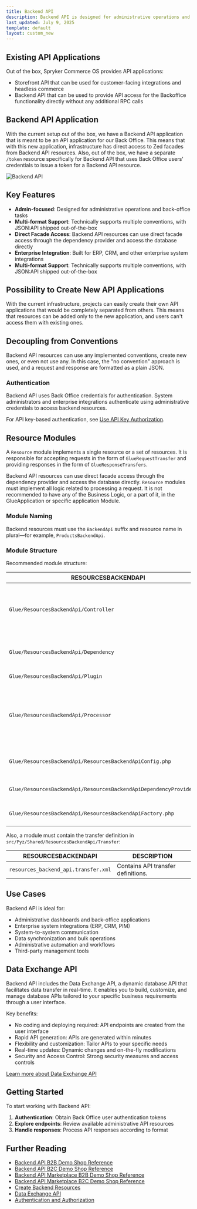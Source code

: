```yaml
---
title: Backend API
description: Backend API is designed for administrative operations and system-to-system communication with direct access to Zed Facades.
last_updated: July 9, 2025
template: default
layout: custom_new
---
```


## Existing API Applications

Out of the box, Spryker Commerce OS provides API applications:
- Storefront API that can be used for customer-facing integrations and headless commerce
- Backend API that can be used to provide API access for the Backoffice functionality directly without any additional RPC calls

## Backend API Application

With the current setup out of the box, we have a Backend API application that is meant to be an API application for our Back Office. This means that with this new application, infrastructure has direct access to Zed facades from Backend API resources. Also, out of the box, we have a separate `/token` resource specifically for Backend API that uses Back Office users' credentials to issue a token for a Backend API resource.

![Backend API](https://spryker.s3.eu-central-1.amazonaws.com/docs/scos/dev/glue-api-guides/202212.0/decoupled-glue-api/glue-backend-api.jpeg)

## Key Features

- **Admin-focused**: Designed for administrative operations and back-office tasks
- **Multi-format Support**: Technically supports multiple conventions, with JSON:API shipped out-of-the-box
- **Direct Facade Access**: Backend API resources can use direct facade access through the dependency provider and access the database directly
- **Enterprise Integration**: Built for ERP, CRM, and other enterprise system integrations
- **Multi-format Support**: Technically supports multiple conventions, with JSON:API shipped out-of-the-box

## Possibility to Create New API Applications

With the current infrastructure, projects can easily create their own API applications that would be completely separated from others. This means that resources can be added only to the new application, and users can't access them with existing ones.

## Decoupling from Conventions

Backend API resources can use any implemented conventions, create new ones, or even not use any. In this case, the "no convention" approach is used, and a request and response are formatted as a plain JSON.

### Authentication

Backend API uses Back Office credentials for authentication. System administrators and enterprise integrations authenticate using administrative credentials to access backend resources.

For API key-based authentication, see [Use API Key Authorization](/docs/integrations/spryker-glue-api/authenticating-and-authorization/backend-api/use-api-key-authorization.html).

## Resource Modules

A `Resource` module implements a single resource or a set of resources. It is responsible for accepting requests in the form of `GlueRequestTransfer` and providing responses in the form of `GlueResponseTransfers`.

Backend API resources can use direct facade access through the dependency provider and access the database directly. `Resource` modules must implement all logic related to processing a request. It is not recommended to have any of the Business Logic, or a part of it, in the GlueApplication or specific application Module.

### Module Naming

Backend resources must use the `BackendApi` suffix and resource name in plural—for example, `ProductsBackendApi`.

### Module Structure

Recommended module structure:

| RESOURCESBACKENDAPI                                               | DESCRIPTION                                                                                          |
|-------------------------------------------------------------------|------------------------------------------------------------------------------------------------------|
| `Glue/ResourcesBackendApi/Controller`                            | Folder for resource controllers. Controllers are used to handle API requests and responses.          |
| `Glue/ResourcesBackendApi/Dependency`                            | Bridges to clients/facades from other modules.                                                       |
| `Glue/ResourcesBackendApi/Plugin`                                | Resource plugins.                                                                                    |
| `Glue/ResourcesBackendApi/Processor`                             | Folder where all resource processing logic, data mapping code and calls to other clients are located. |
| `Glue/ResourcesBackendApi/ResourcesBackendApiConfig.php`         | Contains resource-related configuration.                                                             |
| `Glue/ResourcesBackendApi/ResourcesBackendApiDependencyProvider.php` | Provides external dependencies.                                                                      |
| `Glue/ResourcesBackendApi/ResourcesBackendApiFactory.php`        | Factory that creates instances.                                                                      |

Also, a module must contain the transfer definition in `src/Pyz/Shared/ResourcesBackendApi/Transfer`:

| RESOURCESBACKENDAPI                    | DESCRIPTION |
|----------------------------------------| --- |
| `resources_backend_api.transfer.xml`  | Contains API transfer definitions. |

## Use Cases

Backend API is ideal for:
- Administrative dashboards and back-office applications
- Enterprise system integrations (ERP, CRM, PIM)
- System-to-system communication
- Data synchronization and bulk operations
- Administrative automation and workflows
- Third-party management tools

## Data Exchange API

Backend API includes the Data Exchange API, a dynamic database API that facilitates data transfer in real-time. It enables you to build, customize, and manage database APIs tailored to your specific business requirements through a user interface.

Key benefits:
- No coding and deploying  required: API endpoints are created from the user interface
- Rapid API generation: APIs are generated within minutes
- Flexibility and customization: Tailor APIs to your specific needs
- Real-time updates: Dynamic changes and on-the-fly modifications
- Security and Access Control: Strong security measures and access controls

[Learn more about Data Exchange API](/docs/integrations/custom-building-integrations/data-exchange/data-exchange-api.html)

## Getting Started

To start working with Backend API:

1. **Authentication**: Obtain Back Office user authentication tokens
2. **Explore endpoints**: Review available administrative API resources
3. **Handle responses**: Process API responses according to format

## Further Reading

- [Backend API B2B Demo Shop Reference](/docs/integrations/spryker-glue-api/backend-api/api-references/backend-api-b2b-demo-shop-reference.html)
- [Backend API B2C Demo Shop Reference](/docs/integrations/spryker-glue-api/backend-api/api-references/backend-api-b2c-demo-shop-reference.html)
- [Backend API Marketplace B2B Demo Shop Reference](/docs/integrations/spryker-glue-api/backend-api/api-references/backend-api-marketplace-b2b-demo-shop-reference.html)
- [Backend API Marketplace B2C Demo Shop Reference](/docs/integrations/spryker-glue-api/backend-api/api-references/backend-api-marketplace-b2c-demo-shop-reference.html)
- [Create Backend Resources](/docs/integrations/spryker-glue-api/create-backend-api-applications/create-backend-resources.html)
- [Data Exchange API](/docs/integrations/custom-building-integrations/data-exchange/data-exchange-api.html)
- [Authentication and Authorization](/docs/integrations/spryker-glue-api/authenticating-and-authorization/authenticating-and-authorization.html)
